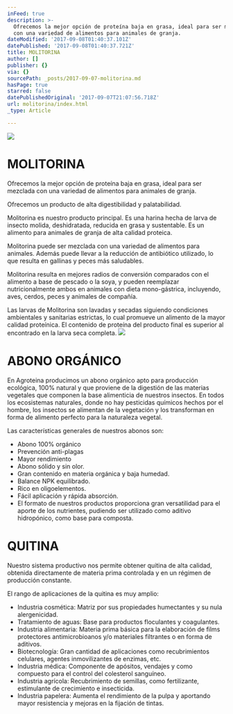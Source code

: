 ```yaml
---
inFeed: true
description: >-
  Ofrecemos la mejor opción de proteína baja en grasa, ideal para ser mezclada
  con una variedad de alimentos para animales de granja.
dateModified: '2017-09-08T01:40:37.101Z'
datePublished: '2017-09-08T01:40:37.721Z'
title: MOLITORINA
author: []
publisher: {}
via: {}
sourcePath: _posts/2017-09-07-molitorina.md
hasPage: true
starred: false
datePublishedOriginal: '2017-09-07T21:07:56.718Z'
url: molitorina/index.html
_type: Article

---
```

![](https://the-grid-user-content.s3-us-west-2.amazonaws.com/91f2a425-be80-4849-b6fb-0a31048e1779.jpg)

# MOLITORINA

Ofrecemos la mejor opción de proteína baja en grasa, ideal para ser mezclada con una variedad de alimentos para animales de granja.

Ofrecemos un producto de alta digestibilidad y palatabilidad.

Molitorina es nuestro producto principal. Es una harina hecha de larva de insecto molida, deshidratada, reducida en grasa y sustentable. Es un alimento para animales de granja de alta calidad proteica.

Molitorina puede ser mezclada con una variedad de alimentos para animales. Además puede llevar a la reducción de antibiótico utilizado, lo que resulta en gallinas y peces más saludables.

Molitorina resulta en mejores radios de conversión comparados con el alimento a base de pescado o la soya, y pueden reemplazar nutricionalmente ambos en animales con dieta mono-gástrica, incluyendo, aves, cerdos, peces y animales de compañía.

Las larvas de Molitorina son lavadas y secadas siguiendo condiciones ambientales y sanitarias estrictas, lo cual promueve un alimento de la mayor calidad proteínica. El contenido de proteína del producto final es superior al encontrado en la larva seca completa.
![](https://the-grid-user-content.s3-us-west-2.amazonaws.com/c19415b5-7fae-499f-8f24-d698fda2f40a.jpg)

# ABONO ORGÁNICO

En Agroteina producimos un abono orgánico apto para producción ecológica, 100% natural y que proviene de la digestión de las materias vegetales que componen la base alimenticia de nuestros insectos. En todos los ecosistemas naturales, donde no hay pesticidas químicos hechos por el hombre, los insectos se alimentan de la vegetación y los transforman en forma de alimento perfecto para la naturaleza vegetal.

Las características generales de nuestros abonos son:

* Abono 100% orgánico
* Prevención anti-plagas
* Mayor rendimiento
* Abono sólido y sin olor.
* Gran contenido en materia orgánica y baja humedad.
* Balance NPK equilibrado.
* Rico en oligoelementos.
* Fácil aplicación y rápida absorción.
* El formato de nuestros productos proporciona gran versatilidad para el aporte de los nutrientes, pudiendo ser utilizado como aditivo hidropónico, como base para composta.

# QUITINA

Nuestro sistema productivo nos permite obtener quitina de alta calidad, obtenida directamente de materia prima controlada y en un régimen de producción constante.

El rango de aplicaciones de la quitina es muy amplio:

* Industria cosmética: Matriz por sus propiedades humectantes y su nula alergenicidad.
* Tratamiento de aguas: Base para productos floculantes y coagulantes.
* Industria alimentaria: Materia prima básica para la elaboración de films protectores antimicrobioanos y/o materiales filtrantes o en forma de aditivos.
* Biotecnología: Gran cantidad de aplicaciones como recubrimientos celulares, agentes inmovilizantes de enzimas, etc.
* Industria médica: Componente de apósitos, vendajes y como compuesto para el control del colesterol sanguíneo.
* Industria agrícola: Recubrimiento de semillas, como fertilizante, estimulante de crecimiento e insecticida.
* Industria papelera: Aumenta el rendimiento de la pulpa y aportando mayor resistencia y mejoras en la fijación de tintas.